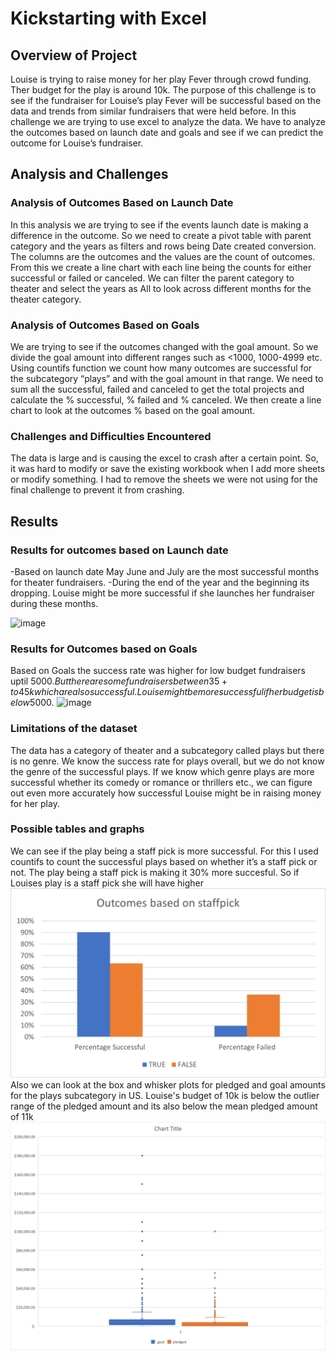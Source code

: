 # Kickstarting with Excel
## Overview of Project
Louise is trying to raise money for her play Fever through crowd funding. Ther budget for the play is around 10k. The purpose of this challenge is to see if the fundraiser for Louise’s play Fever will be successful based on the data and trends from similar fundraisers that were held before. In this challenge we are trying to use excel to analyze the data. We have to analyze the outcomes based on launch date and goals and see if we can predict the outcome for Louise’s fundraiser.

## Analysis and Challenges
### Analysis of Outcomes Based on Launch Date
In this analysis we are trying to see if the events launch date is making a difference in the outcome. So we need to create a pivot table with parent category and the years as filters and rows being Date created conversion. The columns are the outcomes and the values are the count of outcomes. From this we create a line chart with each line being the counts for either successful or failed or canceled. We can filter the parent category to theater and select the years as All to look across different months for the theater category. 

### Analysis of Outcomes Based on Goals
We are trying to see if the outcomes changed with the goal amount. So we divide the goal amount into different ranges such as <1000, 1000-4999 etc. Using countifs function we count how many outcomes are successful for the subcategory “plays” and with the goal amount in that range. We need to sum all the successful, failed and canceled to get the total projects and calculate the % successful, % failed and % canceled. We then create a line chart to look at the outcomes % based on the goal amount. 

### Challenges and Difficulties Encountered
The data is large and is causing the excel to crash after a certain point.  So, it was hard to modify or save the existing workbook when I add more sheets or modify something. I had to remove the sheets we were not using for the final challenge to prevent it from crashing. 

## Results
### Results for outcomes based on Launch date
-Based on launch date May June and July are the most successful months for theater fundraisers. 
-During the end of the year and the beginning its dropping. 
Louise might be more successful if she launches her fundraiser during these months.

![image](https://user-images.githubusercontent.com/83103493/117580757-5f06a080-b0ae-11eb-8cc9-97241b026402.png)


### Results for Outcomes based on Goals
Based on Goals the success rate was higher for low budget fundraisers uptil 5000$. But there are some fundraisers between 35+ to 45k which are also successful. Louise might be more successful if her budget is below 5000$. 
![image](https://user-images.githubusercontent.com/83103493/117580784-7776bb00-b0ae-11eb-9174-74f3f700d374.png)


### Limitations of the dataset
The data has a category of theater and a subcategory called plays but there is no genre. We know the success rate for plays overall, but we do not know the genre of the successful plays. If we know which genre plays are more successful whether its comedy or romance or thrillers etc., we can figure out even more accurately how successful Louise might be in raising money for her play.

### Possible tables and graphs 
We can see if the play being a staff pick is more successful. For this I used countifs to count the successful plays based on whether it’s a staff pick or not. The play being a staff pick is making it 30% more succesful. So if Louises play is a staff pick she will have higher 
![image](Outcomes_vs_Staffpick.png)
Also we can look at the box and whisker plots for pledged and goal amounts for the plays subcategory in US. Louise's budget of 10k is below the outlier range of the pledged amount and its also below the mean pledged amount of 11k
![image](boxandwhiskers_US_plays.png)
